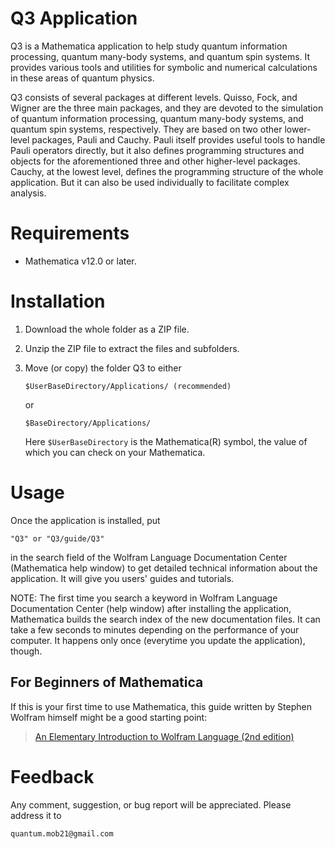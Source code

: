 # Q3 Application

Q3 is a Mathematica application to help study quantum information processing, quantum many-body systems, and quantum spin systems. It provides various tools and utilities for symbolic and numerical calculations in these areas of quantum physics.

Q3 consists of several packages at different levels. Quisso, Fock, and Wigner are the three main packages, and they are devoted to the simulation of quantum information processing, quantum many-body systems, and quantum spin systems, respectively. They are based on two other lower-level packages, Pauli and Cauchy. Pauli itself provides useful tools to handle Pauli operators directly, but it also defines programming structures and objects for the aforementioned three and other higher-level packages. Cauchy, at the lowest level, defines the programming structure of the whole application. But it can also be used individually to facilitate complex analysis.


# Requirements

- Mathematica v12.0 or later.


# Installation

1. Download the whole folder as a ZIP file.

2. Unzip the ZIP file to extract the files and subfolders.

3. Move (or copy) the folder Q3 to either

   ```
   $UserBaseDirectory/Applications/ (recommended)
   ```

   or
   
   ```
   $BaseDirectory/Applications/
   ```

   Here `$UserBaseDirectory` is the Mathematica(R) symbol, the value of which you can check on your Mathematica.


# Usage

Once the application is installed, put

    "Q3" or "Q3/guide/Q3"

in the search field of the Wolfram Language Documentation Center (Mathematica help window) to get detailed technical information about the application. It will give you users' guides and tutorials.

NOTE: The first time you search a keyword in Wolfram Language Documentation Center (help window) after installing the application, Mathematica builds the search index of the new documentation files. It can take a few seconds to minutes depending on the performance of your computer. It happens only once (everytime you update the application), though.

## For Beginners of Mathematica

If this is your first time to use Mathematica, this guide written by Stephen Wolfram himself might be a good starting point:

> [An Elementary Introduction to Wolfram Language (2nd edition)](https://www.wolfram.com/language/elementary-introduction/2nd-ed/)

# Feedback

Any comment, suggestion, or bug report will be appreciated. Please address it to

    quantum.mob21@gmail.com

